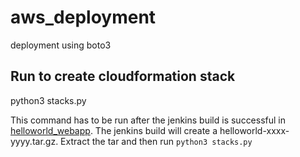 # aws_deployment
deployment using boto3

## Run to create cloudformation stack
python3 stacks.py

This command has to be run after the jenkins build is successful in [helloworld_webapp](https://github.com/vishraparthi9/helloworld_webapp).
The jenkins build will create a helloworld-xxxx-yyyy.tar.gz. Extract the tar and then run `python3 stacks.py`
